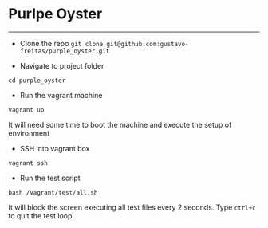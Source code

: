 Purlpe Oyster
============


----

* Clone the repo
````git clone git@github.com:gustavo-freitas/purple_oyster.git````


* Navigate to project folder

````cd purple_oyster````


* Run the vagrant machine

````vagrant up````

It will need some time to boot the machine and execute the setup of environment


* SSH into vagrant box

````vagrant ssh````


* Run the test script

````bash /vagrant/test/all.sh````

It will block the screen executing all test files every 2 seconds. Type ````ctrl+c```` to quit the test loop.

